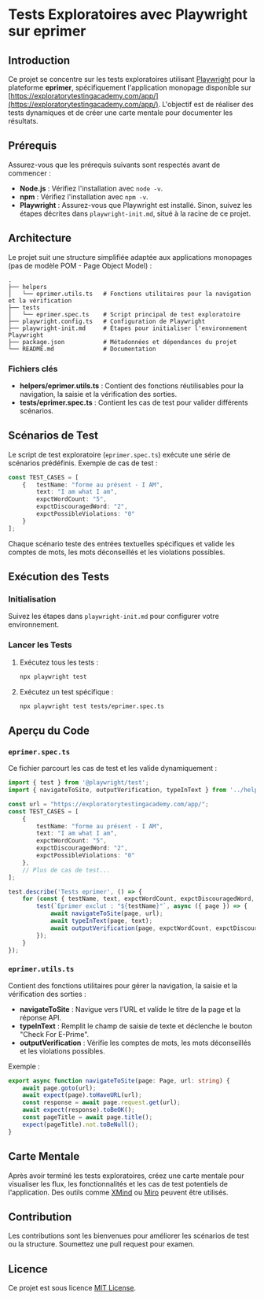 # Tests Exploratoires avec Playwright sur eprimer

## Introduction
Ce projet se concentre sur les tests exploratoires utilisant [Playwright](https://playwright.dev/) pour la plateforme **eprimer**, spécifiquement l'application monopage disponible sur [https://exploratorytestingacademy.com/app/](https://exploratorytestingacademy.com/app/). L'objectif est de réaliser des tests dynamiques et de créer une carte mentale pour documenter les résultats.

## Prérequis
Assurez-vous que les prérequis suivants sont respectés avant de commencer :

- **Node.js** : Vérifiez l'installation avec `node -v`.
- **npm** : Vérifiez l'installation avec `npm -v`.
- **Playwright** : Assurez-vous que Playwright est installé. Sinon, suivez les étapes décrites dans `playwright-init.md`, situé à la racine de ce projet.

## Architecture
Le projet suit une structure simplifiée adaptée aux applications monopages (pas de modèle POM - Page Object Model) :

```
.
├── helpers
│   └── eprimer.utils.ts   # Fonctions utilitaires pour la navigation et la vérification
├── tests
│   └── eprimer.spec.ts    # Script principal de test exploratoire
├── playwright.config.ts   # Configuration de Playwright
├── playwright-init.md     # Étapes pour initialiser l'environnement Playwright
├── package.json           # Métadonnées et dépendances du projet
└── README.md              # Documentation
```

### Fichiers clés

- **helpers/eprimer.utils.ts** : Contient des fonctions réutilisables pour la navigation, la saisie et la vérification des sorties.
- **tests/eprimer.spec.ts** : Contient les cas de test pour valider différents scénarios.

## Scénarios de Test
Le script de test exploratoire (`eprimer.spec.ts`) exécute une série de scénarios prédéfinis. Exemple de cas de test :

```typescript
const TEST_CASES = [
    {   testName: "forme au présent - I AM", 
        text: "I am what I am", 
        expctWordCount: "5", 
        expctDiscouragedWord: "2", 
        expctPossibleViolations: "0" 
    }
];
```

Chaque scénario teste des entrées textuelles spécifiques et valide les comptes de mots, les mots déconseillés et les violations possibles.

## Exécution des Tests

### Initialisation
Suivez les étapes dans `playwright-init.md` pour configurer votre environnement.

### Lancer les Tests
1. Exécutez tous les tests :
   ```bash
   npx playwright test
   ```
2. Exécutez un test spécifique :
   ```bash
   npx playwright test tests/eprimer.spec.ts
   ```

## Aperçu du Code

### `eprimer.spec.ts`
Ce fichier parcourt les cas de test et les valide dynamiquement :

```typescript
import { test } from '@playwright/test';
import { navigateToSite, outputVerification, typeInText } from '../helpers/eprimer.utils';

const url = "https://exploratorytestingacademy.com/app/";
const TEST_CASES = [
    {
        testName: "forme au présent - I AM",
        text: "I am what I am",
        expctWordCount: "5",
        expctDiscouragedWord: "2",
        expctPossibleViolations: "0"
    },
    // Plus de cas de test...
];

test.describe('Tests eprimer', () => {
    for (const { testName, text, expctWordCount, expctDiscouragedWord, expctPossibleViolations } of TEST_CASES) {
        test(`Eprimer exclut : "${testName}"`, async ({ page }) => {
            await navigateToSite(page, url);
            await typeInText(page, text);
            await outputVerification(page, expctWordCount, expctDiscouragedWord, expctPossibleViolations);
        });
    }
});
```

### `eprimer.utils.ts`
Contient des fonctions utilitaires pour gérer la navigation, la saisie et la vérification des sorties :

- **navigateToSite** : Navigue vers l'URL et valide le titre de la page et la réponse API.
- **typeInText** : Remplit le champ de saisie de texte et déclenche le bouton "Check For E-Prime".
- **outputVerification** : Vérifie les comptes de mots, les mots déconseillés et les violations possibles.

Exemple :

```typescript
export async function navigateToSite(page: Page, url: string) {
    await page.goto(url);
    await expect(page).toHaveURL(url);
    const response = await page.request.get(url);
    await expect(response).toBeOK();
    const pageTitle = await page.title();
    expect(pageTitle).not.toBeNull();
}
```

## Carte Mentale
Après avoir terminé les tests exploratoires, créez une carte mentale pour visualiser les flux, les fonctionnalités et les cas de test potentiels de l'application. Des outils comme [XMind](https://www.xmind.net/) ou [Miro](https://miro.com/) peuvent être utilisés.

## Contribution
Les contributions sont les bienvenues pour améliorer les scénarios de test ou la structure. Soumettez une pull request pour examen.

## Licence
Ce projet est sous licence [MIT License](./LICENSE).
